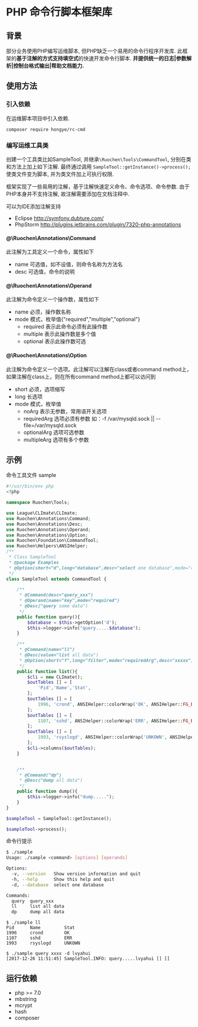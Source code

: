# PHP 命令行脚本框架库

## 背景

部分业务使用PHP编写运维脚本, 但PHP缺乏一个易用的命令行程序开发库. 此框架的**基于注解的方式支持填空式**的快速开发命令行脚本. **并提供统一的日志|参数解析|控制台格式输出|帮助文档能力.**

## 使用方法

### 引入依赖

在运维脚本项目中引入依赖.

```
composer require hongye/rc-cmd
```

### 编写运维工具类

创建一个工具类比如SampleTool, 并继承`\Ruochen\Tools\CommandTool`, 分别在类和方法上加上如下注解.  最终通过调用 `SampleTool::getInstance()->process();`  使类文件变为脚本, 并为类文件加上可执行权限.

框架实现了一些易用的注解，基于注解快速定义命令、命令选项、命令参数.  由于PHP本身并不支持注解, 故注解需要添加在文档注释中.

可以为IDE添加注解支持

- Eclipse http://symfony.dubture.com/
- PhpStorm http://plugins.jetbrains.com/plugin/7320-php-annotations

#### @\Ruochen\Annotations\Command

此注解为工具定义一个命令，属性如下
- name 可选值，如不设值，则命令名称为方法名
- desc 可选值，命令的说明

#### @\Ruochen\Annotations\Operand
此注解为命令定义一个操作数，属性如下
- name 必须，操作数名称
- mode 模式，枚举值{"required","multiple","optional"}
    - required 表示此命令必须有此操作数
    - multiple 表示此操作数是多个值
    - optional 表示此操作数可选


#### @\Ruochen\Annotations\Option
此注解为命令定义一个选项。此注解可以注解在class或者command method上，如果注解在class上，则在所有command method上都可以访问到
- short 必须，选项缩写
- long 长选项
- mode 模式，枚举值
    - noArg 表示无参数，常用语开关选项
    - requiredArg 选项必须有参数 如：-f /var/mysqld.sock || --file=/var/mysqld.sock
    - optionalArg 选项可选参数
    - multipleArg 选项有多个参数


## 示例

命令工具文件 sample
``` php
#!/usr/bin/env php
<?php

namespace Ruochen\Tools;

use League\CLImate\CLImate;
use Ruochen\Annotations\Command;
use Ruochen\Annotations\Desc;
use Ruochen\Annotations\Operand;
use Ruochen\Annotations\Option;
use Ruochen\Foundation\CommandTool;
use Ruochen\Helpers\ANSIHelper;
/**
 * Class SampleTool
 * @package Examples
 * @Option(short="d",long="database",desc="select one database",mode="requiredArg")
 */
class SampleTool extends CommandTool {

    /**
     * @Command(desc="query_xxx")
     * @Operand(name="key",mode="required")
     * @Desc("query some data")
     */
    public function query(){
        $database = $this->getOption('d');
        $this->logger->info("query.....$database");
    }

    /**
     * @Command(name="ll")
     * @Desc(value="list all data")
     * @Option(short="f",long="filter",mode="requiredArg",desc="xxxxx")
     */
    public function list(){
        $cli = new CLImate();
        $outTables [] = [
            'Pid','Name','Stat',
        ];
        $outTables [] = [
            1996, 'crond', ANSIHelper::colorWrap('OK', ANSIHelper::FG_BLUE),
        ];
        $outTables [] = [
            1107, 'sshd', ANSIHelper::colorWrap('ERR', ANSIHelper::FG_READ),
        ];
        $outTables [] = [
            1993, 'rsyslogd', ANSIHelper::colorWrap('UNKOWN', ANSIHelper::FG_YELLOW),
        ];
        $cli->columns($outTables);
    }


    /**
     * @Command("dp")
     * @Desc("dump all data")
     */
    public function dump(){
        $this->logger->info("dump.....");
    }
}

$sampleTool = SampleTool::getInstance();

$sampleTool->process();
```

命令行提示
```bash
$ ./sample
Usage: ./sample <command> [options] [operands]

Options:
  -v, --version   Show version information and quit
  -h, --help      Show this help and quit
  -d, --database  select one database

Commands:
  query  query_xxx
  ll     list all data
  dp     dump all data
```

```
$ ./sample ll
Pid      Name         Stat
1996     crond        OK
1107     sshd         ERR
1993     rsyslogd     UNKOWN
```

```
$ ./sample query xxxx -d lvyahui
[2017-12-26 11:51:45] SampleTool.INFO: query.....lvyahui [] []
```

## 运行依赖

- php >= 7.0
- mbstring
- mcrypt
- hash
- composer
